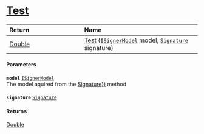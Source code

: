 # [Test](./IClassifier--Test.md)



| <span>Return&nbsp;&nbsp;&nbsp;&nbsp;&nbsp;&nbsp;&nbsp;&nbsp;&nbsp;&nbsp;&nbsp;&nbsp;&nbsp;&nbsp;&nbsp;&nbsp;&nbsp;&nbsp;&nbsp;&nbsp;&nbsp;&nbsp;&nbsp;&nbsp;&nbsp;&nbsp;&nbsp;&nbsp;&nbsp;&nbsp;</span> | Name | 
| :--- | :--- | 
| [Double](https://docs.microsoft.com/en-us/dotnet/api/System.Double) | [Test](./IClassifier--Test.md) ([`ISignerModel`](./../ISignerModel.md) model, [`Signature`](./../../Signature.md) signature) | 


#### Parameters
**`model`**  [`ISignerModel`](./../ISignerModel.md)<br>The model aquired from the [Signature})](https://github.com/sigstat/sigstat/blob/develop/docs/md/SigStat/Common/Pipeline/IClassifier/Train(System/Collections/Generic/List{SigStat/Common/Signature}).md) method<br><br>**`signature`**  [`Signature`](./../../Signature.md)<br>
#### Returns
[Double](https://docs.microsoft.com/en-us/dotnet/api/System.Double)<br>
